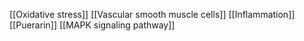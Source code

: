 [[Oxidative stress]]
[[Vascular smooth muscle cells]]
[[Inflammation]]
[[Puerarin]]
[[MAPK signaling pathway]]
